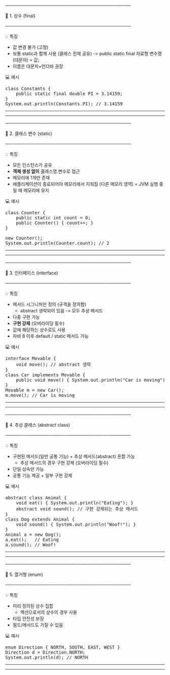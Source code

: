 ────────────────────────────────────────

📌 1. 상수 (final)

────────────────────────────────────────

💡 특징
- 값 변경 불가 (고정)
- 보통 static과 함께 사용 (클래스 전체 공유) -> public static final 자료형 변수명(대문자) = 값;
- 이름은 대문자+언더바 권장

💻 예시
<pre>
class Constants {
    public static final double PI = 3.14159;
}
System.out.println(Constants.PI); // 3.14159
</pre>

---
---

────────────────────────────────────────

📌 2. 클래스 변수 (static)

────────────────────────────────────────

💡 특징
- 모든 인스턴스가 공유
- **객체 생성 없이** 클래스명.변수로 접근
- 메모리에 1개만 존재
- 애플리케이션이 종료되어야 메모리에서 지워짐 (다른 메모리 영역) = JVM 실행 중일 때 메모리에 유지

💻 예시
<pre>
class Counter {
    public static int count = 0;
    public Counter() { count++; }
}

new Counter();
System.out.println(Counter.count); // 2
</pre>
---
---


────────────────────────────────────────

📌 3. 인터페이스 (interface)

────────────────────────────────────────

💡 특징
- 메서드 시그니처만 정의 (규격을 정의함)
	- abstract 생략되어 있음 -> 모두 추상 메서드
- 다중 구현 가능
- **구현 강제** (오버라이딩 필수)
- 값에 해당하는 상수로도 사용 
- 자바 8 이후 default / static 메서드 가능

💻 예시
<pre>
interface Movable {
    void move(); // abstract 생략
}
class Car implements Movable {
    public void move() { System.out.println("Car is moving"); }
}
Movable m = new Car();
m.move(); // Car is moving
</pre>
---
---


────────────────────────────────────────

📌 4. 추상 클래스 (abstract class)

────────────────────────────────────────

💡 특징
- 구현된 메서드(일반 공통 기능) + 추상 메서드(abstract) 혼합 가능
	- 추상 메서드의 경우 구현 강제 (오버라이딩 필수)
- 단일 상속만 가능
- 공통 기능 제공 + 일부 구현 강제

💻 예시
<pre>
abstract class Animal {
    void eat() { System.out.println("Eating"); }
    abstract void sound(); // 구현 강제되는 추상 메서드
}
class Dog extends Animal {
    void sound() { System.out.println("Woof!"); }
}
Animal a = new Dog();
a.eat();   // Eating
a.sound(); // Woof!
</pre>
---
---


────────────────────────────────────────

📌 5. 열거형 (enum)

────────────────────────────────────────

💡 특징
- 미리 정의된 상수 집합
	- 액션으로서의 상수의 경우 사용
- 타입 안전성 보장
- 필드/메서드도 가질 수 있음

💻 예시
<pre>
enum Direction { NORTH, SOUTH, EAST, WEST }
Direction d = Direction.NORTH;
System.out.println(d); // NORTH
</pre>
---
---



